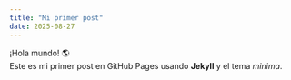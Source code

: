 ```yaml
---
title: "Mi primer post"
date: 2025-08-27
---
```

¡Hola mundo! 🌎  
Este es mi primer post en GitHub Pages usando **Jekyll** y el tema *minima*.
